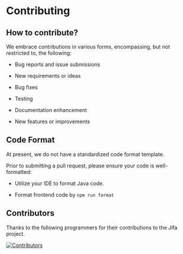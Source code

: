 # Contributing

## How to contribute?

We embrace contributions in various forms, encompassing, but not restricted to, the following:

- Bug reports and issue submissions
 
- New requirements or ideas

- Bug fixes

- Testing

- Documentation enhancement
 
- New features or improvements

## Code Format

At present, we do not have a standardized code format template.

Prior to submitting a pull request, please ensure your code is well-formatted:

- Utilize your IDE to format Java code.

- Format frontend code by `npm run format`

## Contributors

Thanks to the following programmers for their contributions to the Jifa project.

<a href="https://github.com/eclipse/jifa/graphs/contributors">
  <img src="https://contrib.rocks/image?repo=eclipse/jifa" alt="Contributors"/>
</a>